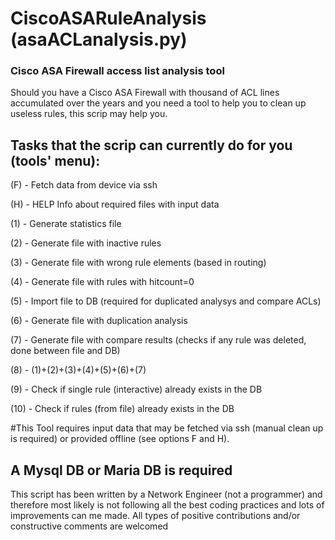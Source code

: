 # CiscoASARuleAnalysis (asaACLanalysis.py)
### Cisco ASA Firewall access list analysis tool 

Should you have a Cisco ASA Firewall with thousand of ACL lines accumulated over the years and you need a tool to help you to clean up useless rules, this scrip may help you.

## Tasks that the scrip can currently do for you (tools' menu):

(F) - Fetch data from device via ssh

(H) - HELP Info about required files with input data


(1) - Generate statistics file

(2) - Generate file with inactive rules

(3) - Generate file with wrong rule elements (based in routing)

(4) - Generate file with rules with hitcount=0

(5) - Import file to DB (required for duplicated analysys and compare ACLs)

(6) - Generate file with duplication analysis

(7) - Generate file with compare results (checks if any rule was deleted, done between file and DB)

(8) - (1)+(2)+(3)+(4)+(5)+(6)+(7)

(9) - Check if single rule (interactive) already exists in the DB

(10) - Check if rules (from file) already exists in the DB

#This Tool requires input data that may be fetched via ssh (manual clean up is required) or provided offline (see options F and H). 

## A Mysql DB or Maria DB is required 

This script has been written by a Network Engineer (not a programmer) and therefore most likely is not following all the best coding practices and lots of improvements can me made. 
All types of positive contributions and/or constructive comments are welcomed 
